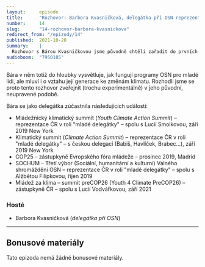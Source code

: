 ```yaml
---
layout:     episode
title:      "Rozhovor: Barbora Kvasničková, delegátka při OSN reprezentující mladé lidi z Česka"
number:     14
slug:       "14-rozhovor-barbora-kvasnickova"
redirect_from: "/epizody/14"
published:  2021-10-20
summary:    |
  Rozhovor s Bárou Kvasničkovou jsme původně chtěli zařadit do prvních pěti dílů série – mezi ostatní hosty. Nakonec jsme ale usoudili, že tento rozhovor bude mít větší hodnotu jako celek.
audioboom:  "7950185"
---
```


Bára v něm totiž do hloubky vysvětluje, jak fungují programy OSN pro mladé lidi, ale mluví i o vztahu její generace ke změnám klimatu. Rozhodli jsme se proto tento rozhovor zveřejnit (trochu experimentálně) v jeho původní, neupravené podobě.

Bára se jako delegátka zúčastnila následujících událostí:

* Mládežnický klimatický summit (_Youth Climate Action Summit_) – reprezentace ČR v roli "mladé delegátky" – spolu s Lucií Smolkovou, září 2019  New York
* Klimatický summit (_Climate Action Summit_) – reprezentace ČR v roli "mladé delegátky" – s českou delegací (Babiš, Havlíček, Brabec...), září 2019  New York
* COP25 – zástupkyně Evropského fóra mládeže – prosinec 2019, Madrid
* SOCHUM – Třetí výbor (Sociální, humanitární a kulturní) Valného shromáždění OSN – reprezentace ČR v roli "mladé delegátky" – spolu s Alžbětou Filipkovou, říjen 2019
* Mládež za klima – summit preCOP26 (Youth 4 Climate PreCOP26) – zástupkyně ČR – spolu s Lucií Vodvářkovou, září 2021

### Hosté

* Barbora Kvasničková (_delegátka při OSN_)

---

## Bonusové materiály

<div class="bonus-material" markdown="1">

Tato epizoda nemá žádné bonusové materiály.

</div>

